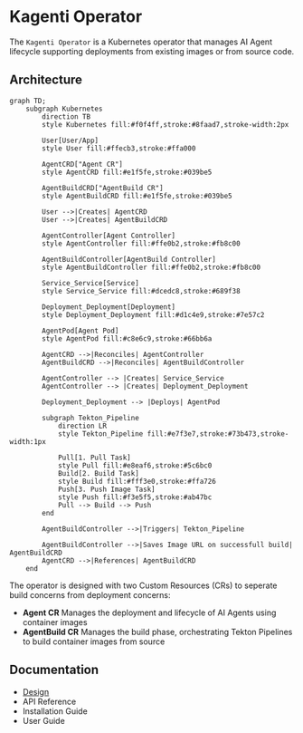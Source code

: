 # Kagenti Operator #

The `Kagenti Operator` is a Kubernetes operator that manages AI Agent lifecycle supporting deployments from existing images or from source code. 

## Architecture ##

```mermaid
graph TD;
    subgraph Kubernetes
        direction TB
        style Kubernetes fill:#f0f4ff,stroke:#8faad7,stroke-width:2px
        
        User[User/App]
        style User fill:#ffecb3,stroke:#ffa000
        
        AgentCRD["Agent CR"] 
        style AgentCRD fill:#e1f5fe,stroke:#039be5
        
        AgentBuildCRD["AgentBuild CR"]
        style AgentBuildCRD fill:#e1f5fe,stroke:#039be5
        
        User -->|Creates| AgentCRD
        User -->|Creates| AgentBuildCRD
        
        AgentController[Agent Controller] 
        style AgentController fill:#ffe0b2,stroke:#fb8c00
        
        AgentBuildController[AgentBuild Controller]
        style AgentBuildController fill:#ffe0b2,stroke:#fb8c00
        
        Service_Service[Service]
        style Service_Service fill:#dcedc8,stroke:#689f38
        
        Deployment_Deployment[Deployment]
        style Deployment_Deployment fill:#d1c4e9,stroke:#7e57c2
        
        AgentPod[Agent Pod]
        style AgentPod fill:#c8e6c9,stroke:#66bb6a
        
        AgentCRD -->|Reconciles| AgentController
        AgentBuildCRD -->|Reconciles| AgentBuildController
        
        AgentController --> |Creates| Service_Service
        AgentController --> |Creates| Deployment_Deployment
        
        Deployment_Deployment --> |Deploys| AgentPod
        
        subgraph Tekton_Pipeline
            direction LR
            style Tekton_Pipeline fill:#e7f3e7,stroke:#73b473,stroke-width:1px
            
            Pull[1. Pull Task]
            style Pull fill:#e8eaf6,stroke:#5c6bc0
            Build[2. Build Task]
            style Build fill:#fff3e0,stroke:#ffa726
            Push[3. Push Image Task]
            style Push fill:#f3e5f5,stroke:#ab47bc
            Pull --> Build --> Push
        end
        
        AgentBuildController -->|Triggers| Tekton_Pipeline
       
        AgentBuildController -->|Saves Image URL on successfull build| AgentBuildCRD
        AgentCRD -->|References| AgentBuildCRD
    end
```

The operator is designed with two Custom Resources (CRs) to seperate build concerns from deployment concerns:

* **Agent CR** Manages the deployment and lifecycle of AI Agents using container images
* **AgentBuild CR** Manages the build phase, orchestrating Tekton Pipelines to build container images from source 

## Documentation ##

* [Design](docs/operator.md)
* API Reference
* Installation Guide
* User Guide